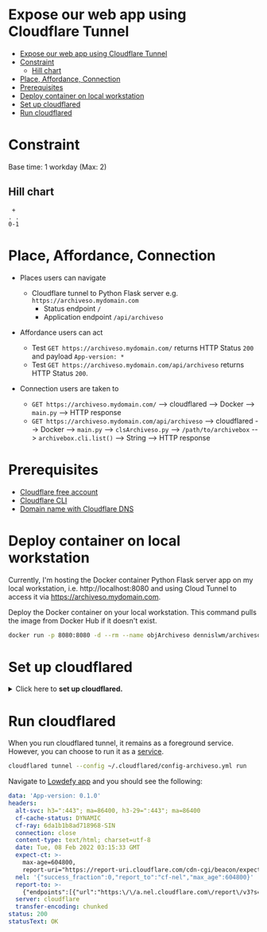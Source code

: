 # Expose our web app using Cloudflare Tunnel

<!-- TOC -->

- [Expose our web app using Cloudflare Tunnel](#expose-our-web-app-using-cloudflare-tunnel)
- [Constraint](#constraint)
  - [Hill chart](#hill-chart)
- [Place, Affordance, Connection](#place-affordance-connection)
- [Prerequisites](#prerequisites)
- [Deploy container on local workstation](#deploy-container-on-local-workstation)
- [Set up cloudflared](#set-up-cloudflared)
- [Run cloudflared](#run-cloudflared)

<!-- /TOC -->

# Constraint

Base time: 1 workday (Max: 2)

## Hill chart
```
 +
. .
0-1
```

# Place, Affordance, Connection

* Places users can navigate
  * Cloudflare tunnel to Python Flask server e.g. `https://archiveso.mydomain.com`
    * Status endpoint `/`
    * Application endpoint `/api/archiveso`

* Affordance users can act
  * Test `GET https://archiveso.mydomain.com/` returns HTTP Status `200` and payload `App-version: *`
  * Test `GET https://archiveso.mydomain.com/api/archiveso` returns HTTP Status `200`.

* Connection users are taken to
  * `GET https://archiveso.mydomain.com/` --> cloudflared --> Docker --> `main.py` --> HTTP response
  * `GET https://archiveso.mydomain.com/api/archiveso` --> cloudflared --> Docker --> `main.py` --> `clsArchiveso.py` --> `/path/to/archivebox` --> `archivebox.cli.list()` --> String --> HTTP response

# Prerequisites

* [Cloudflare free account](https://cloudflare.com)
* [Cloudflare CLI](https://developers.cloudflare.com/cloudflare-one/connections/connect-apps/install-and-setup/tunnel-guide)
* [Domain name with Cloudflare DNS](https://support.cloudflare.com/hc/en-us/articles/205195708-Changing-your-domain-nameservers-to-Cloudflare)

# Deploy container on local workstation

Currently, I'm hosting the Docker container Python Flask server app on my local workstation, i.e. http://localhost:8080 and using Cloud Tunnel to access it via https://archiveso.mydomain.com.

Deploy the Docker container on your local workstation. This command pulls the image from Docker Hub if it doesn't exist.

```sh
docker run -p 8080:8080 -d --rm --name objArchiveso dennislwm/archiveso:latest
```

# Set up cloudflared

<details>
    <summary>Click here to <strong>set up cloudflared.</strong></summary>

1. Run the following command to authenticate your cloudflare account:

```sh
cloudflared tunnel login
```

This will create a certificate file `cert.pem` with your credentials in the path `~/.cloudflared`.

2. Create a tunnel

```sh
cloudflared tunnel create TUNNELNAME
```

This creates a UUID that is associated with the TUNNELNAME that you gave. At this point, no connection is active within the tunnel yet.

Verify that the TUNNELNAME has been created successfully.

```sh
cloudflared tunnel list
You can obtain more detailed information for each tunnel with `cloudflared tunnel info <name/uuid>`
ID                                   NAME              CREATED              CONNECTIONS 
6ff70722-7854-454d-aeec-793674227b0d archiveso         2022-02-08T02:36:22Z             
```

3. Create a configuration file

Create a `config.yml` file in the path `~/.cloudflared/` and add the following lines:

```yml
tunnel: 6ff70722-7854-454d-aeec-793674227b0d
credentials-file: /Users/dennislwm/.cloudflared/6ff70722-7854-454d-aeec-793674227b0d.json
warp-routing:
  enabled: true
```

4. Assign a CNAME record

Now assign a CNAME record that points traffic to your subdomain.

```sh
cloudflared tunnel route dns TUNNELNAME archiveso.mydomain.com
```

5. Reference a configuration file

When running a tunnel, make sure you specify the path to your configuration file.

```sh
cloudflared tunnel --config ~/.cloudflared/config.yml run
2022-02-08T02:57:49Z INF Starting tunnel tunnelID=6ff70722-7854-454d-aeec-793674227b0d
2022-02-08T02:57:49Z INF Version 2022.1.2
2022-02-08T02:57:49Z INF GOOS: darwin, GOVersion: go1.17.2, GoArch: amd64
2022-02-08T02:57:49Z INF Settings: map[config:/Users/dennislwm/.cloudflared/config-archiveso.yml cred-file:/Users/dennislwm/.cloudflared/6ff70722-7854-454d-aeec-793674227b0d.json credentials-file:/Users/dennislwm/.cloudflared/6ff70722-7854-454d-aeec-793674227b0d.json url:http://localhost:8080]
2022-02-08T02:57:49Z INF cloudflared will not automatically update when run from the shell. To enable auto-updates, run cloudflared as a service: https://developers.cloudflare.com/cloudflare-one/connections/connect-apps/run-tunnel/run-as-service
2022-02-08T02:57:49Z INF Generated Connector ID: 36295d2e-f14e-498e-adf0-cdf6eaacddf8
2022-02-08T02:57:49Z INF Warp-routing is enabled
2022-02-08T02:57:49Z INF Initial protocol http2
2022-02-08T02:57:49Z INF Starting metrics server on 127.0.0.1:64231/metrics
2022-02-08T02:57:49Z WRN Your version 2022.1.2 is outdated. We recommend upgrading it to 2022.2.0
2022-02-08T02:57:50Z INF Connection 936af740-d529-41ab-a031-bdf8cc98d700 registered connIndex=0 location=SIN
2022-02-08T02:57:51Z INF Connection 86654f02-25ca-4670-a2b3-e9ea7c9cb6fc registered connIndex=1 location=HKG
2022-02-08T02:57:52Z INF Connection 8879ab6d-91f5-497a-978b-827dbb7ab94a registered connIndex=2 location=SIN
2022-02-08T02:57:53Z INF Connection 4eb02cf6-d584-4407-aea9-0fa68647bebe registered connIndex=3 location=HKG
```

Verify that the tunnel is complete.

```sh
cloudflared tunnel info TUNNELNAME
```

</details>

# Run cloudflared

When you run cloudflared tunnel, it remains as a foreground service. However, you can choose to run it as a [service](https://developers.cloudflare.com/cloudflare-one/connections/connect-apps/run-tunnel/run-as-service).

```sh
cloudflared tunnel --config ~/.cloudflared/config-archiveso.yml run
```

Navigate to [Lowdefy app](https://archiveso.netlify.app/page_get_status) and you should see the following:

```yml
data: 'App-version: 0.1.0'
headers:
  alt-svc: h3=":443"; ma=86400, h3-29=":443"; ma=86400
  cf-cache-status: DYNAMIC
  cf-ray: 6da1b1b8ad718968-SIN
  connection: close
  content-type: text/html; charset=utf-8
  date: Tue, 08 Feb 2022 03:15:33 GMT
  expect-ct: >-
    max-age=604800,
    report-uri="https://report-uri.cloudflare.com/cdn-cgi/beacon/expect-ct"
  nel: '{"success_fraction":0,"report_to":"cf-nel","max_age":604800}'
  report-to: >-
    {"endpoints":[{"url":"https:\/\/a.nel.cloudflare.com\/report\/v3?s=lPy8uGW1LdlVG2x13WLRsea%2Bx%2BrFxmk7qiQIuI9PzrmqLjc1lVTPoDYAEhCd014Ech858aOoGwZTGfBOI0S0Ytokb5jlRlwIyTr4lEuG9lLDmU6JMP%2Fx7FYMnx6RrBxzYOEd1SIU3GM%3D"}],"group":"cf-nel","max_age":604800}
  server: cloudflare
  transfer-encoding: chunked
status: 200
statusText: OK
```